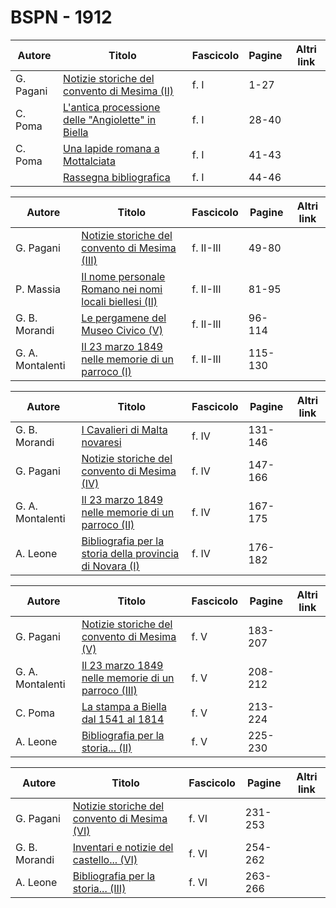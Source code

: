 # BSPN - 1912

| Autore    | Titolo                                                                                                 | Fascicolo | Pagine | Altri link |
|-----------|--------------------------------------------------------------------------------------------------------|-----------|--------|------------|
| G. Pagani | [Notizie storiche del convento di Mesima (II)](https://en.calameo.com/read/007260735c0f6216b6872)      | f. I      | 1-27   |            |
| C. Poma   | [L'antica processione delle "Angiolette" in Biella](https://en.calameo.com/read/007260735c0f6216b6872) | f. I      | 28-40  |            |
| C. Poma   | [Una lapide romana a Mottalciata](https://en.calameo.com/read/007260735c0f6216b6872)                   | f. I      | 41-43  |            |
|           | [Rassegna bibliografica](https://en.calameo.com/read/007260735c0f6216b6872)                            | f. I      | 44-46  |            |

| Autore           | Titolo                                                                                                      | Fascicolo | Pagine  | Altri link |
|------------------|-------------------------------------------------------------------------------------------------------------|-----------|---------|------------|
| G. Pagani        | [Notizie storiche del convento di Mesima (III)](https://en.calameo.com/read/007260735fe77be4dd1ec)          | f. II-III | 49-80   |            |
| P. Massia        | [Il nome personale Romano nei nomi locali biellesi (II)](https://en.calameo.com/read/007260735fe77be4dd1ec) | f. II-III | 81-95   |            |
| G. B. Morandi    | [Le pergamene del Museo Civico (V)](https://en.calameo.com/read/007260735fe77be4dd1ec)                      | f. II-III | 96-114  |            |
| G. A. Montalenti | [Il 23 marzo 1849 nelle memorie di un parroco (I)](https://en.calameo.com/read/007260735fe77be4dd1ec)       | f. II-III | 115-130 |            |

| Autore           | Titolo                                                                                                        | Fascicolo | Pagine  | Altri link |
|------------------|---------------------------------------------------------------------------------------------------------------|-----------|---------|------------|
| G. B. Morandi    | [I Cavalieri di Malta novaresi](https://en.calameo.com/read/00726073554fac1cee4ed)                            | f. IV     | 131-146 |            |
| G. Pagani        | [Notizie storiche del convento di Mesima (IV)](https://en.calameo.com/read/00726073554fac1cee4ed)             | f. IV     | 147-166 |            |
| G. A. Montalenti | [Il 23 marzo 1849 nelle memorie di un parroco (II)](https://en.calameo.com/read/00726073554fac1cee4ed)        | f. IV     | 167-175 |            |
| A. Leone         | [Bibliografia per la storia della provincia di Novara (I)](https://en.calameo.com/read/00726073554fac1cee4ed) | f. IV     | 176-182 |            |

| Autore           | Titolo                                                                                                  | Fascicolo | Pagine  | Altri link |
|------------------|---------------------------------------------------------------------------------------------------------|-----------|---------|------------|
| G. Pagani        | [Notizie storiche del convento di Mesima (V)](https://en.calameo.com/read/007260735cf08801b46d8)        | f. V      | 183-207 |            |
| G. A. Montalenti | [Il 23 marzo 1849 nelle memorie di un parroco (III)](https://en.calameo.com/read/007260735cf08801b46d8) | f. V      | 208-212 |            |
| C. Poma          | [La stampa a Biella dal 1541 al 1814](https://en.calameo.com/read/007260735cf08801b46d8)                | f. V      | 213-224 |            |
| A. Leone         | [Bibliografia per la storia... (II)](https://en.calameo.com/read/007260735cf08801b46d8)                 | f. V      | 225-230 |            |

| Autore        | Titolo                                                                                            | Fascicolo | Pagine  | Altri link |
|---------------|---------------------------------------------------------------------------------------------------|-----------|---------|------------|
| G. Pagani     | [Notizie storiche del convento di Mesima (VI)](https://en.calameo.com/read/0072607350bb12f9d2f20) | f. VI     | 231-253 |            |
| G. B. Morandi | [Inventari e notizie del castello... (VI)](https://en.calameo.com/read/0072607350bb12f9d2f20)     | f. VI     | 254-262 |            |
| A. Leone      | [Bibliografia per la storia... (III)](https://en.calameo.com/read/0072607350bb12f9d2f20)          | f. VI     | 263-266 |            |
